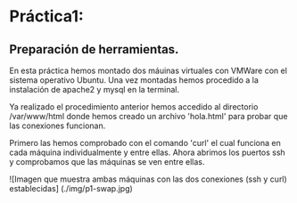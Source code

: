 # Práctica1:
## Preparación de herramientas.

En esta práctica hemos montado dos máuinas virtuales con VMWare con el sistema operativo Ubuntu.
Una vez montadas hemos procedido a la instalación de apache2 y mysql en la terminal.

Ya realizado el procedimiento anterior hemos accedido al directorio /var/www/html donde hemos creado
un archivo 'hola.html' para probar que las conexiones funcionan.

Primero las hemos comprobado con el comando 'curl' el cual funciona en cada máquina individualmente
y entre ellas.
Ahora abrimos los puertos ssh y comprobamos que las máquinas se ven entre ellas.

![Imagen que muestra ambas máquinas con las dos conexiones (ssh y curl) establecidas] (./img/p1-swap.jpg)

